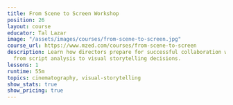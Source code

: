 ```yaml
---
title: From Scene to Screen Workshop
position: 26
layout: course
educator: Tal Lazar
image: "/assets/images/courses/from-scene-to-screen.jpg"
course_url: https://www.mzed.com/courses/from-scene-to-screen
description: Learn how directors prepare for successful collaboration with cinematographers,
  from script analysis to visual storytelling decisions.
lessons: 1
runtime: 55m
topics: cinematography, visual-storytelling
show_stats: true
show_pricing: true
---
```


